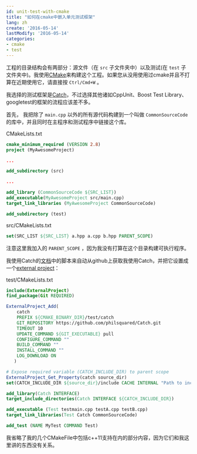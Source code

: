 ```yaml
---
id: unit-test-with-cmake
title: "如何在cmake中嵌入单元测试框架" 
lang: zh
create: '2016-05-14'
lastModify: '2016-05-14'
categories:
- cmake
- test
---
```


工程的目录结构会有两部分：源文件（在 `src` 子文件夹中）以及测试(在 `test` 子文件夹中)。我使用[CMake](https://cmake.org/)来构建这个工程。如果您从没用使用过cmake并且不打算在近期使用它，请直接按 `Ctrl/Cmd+W` 。

我选择的测试框架是[Catch](https://github.com/philsquared/Catch)，不过选择其他诸如CppUnit、Boost Test Library、googletest的框架的流程应该差不多。

首先， 我把除了 `main.cpp` 以外的所有源代码构建到一个叫做 `CommonSourceCode` 的库中，并且同时在主程序和测试程序中链接这个库。

CMakeLists.txt

```cmake
cmake_minimum_required (VERSION 2.8) 
project (MyAwesomeProject) 

...

add_subdirectory (src)

...

add_library (CommonSourceCode ${SRC_LIST})
add_executable(MyAwesomeProject src/main.cpp)
target_link_libraries (MyAwesomeProject CommonSourceCode)

add_subdirectory (test) 
```

src/CMakeLists.txt

```cmake
set(SRC_LIST ${SRC_LIST} a.hpp a.cpp b.hpp PARENT_SCOPE)
```

注意这里我加入的 `PARENT_SCOPE` ，因为我没有打算在这个目录构建可执行程序。

我使用Catch的[文档](https://github.com/philsquared/Catch/blob/master/docs/build-systems.md)中的脚本来自动从github上获取我使用Catch，并把它设置成一个[external project](https://cmake.org/cmake/help/v3.4/module/ExternalProject.html)：

test/CMakeLists.txt

```cmake
include(ExternalProject)
find_package(Git REQUIRED)

ExternalProject_Add(
    catch
    PREFIX ${CMAKE_BINARY_DIR}/test/catch
    GIT_REPOSITORY https://github.com/philsquared/Catch.git
    TIMEOUT 10
    UPDATE_COMMAND ${GIT_EXECUTABLE} pull
    CONFIGURE_COMMAND ""
    BUILD_COMMAND ""
    INSTALL_COMMAND ""
    LOG_DOWNLOAD ON
   )

# Expose required variable (CATCH_INCLUDE_DIR) to parent scope
ExternalProject_Get_Property(catch source_dir)
set(CATCH_INCLUDE_DIR ${source_dir}/include CACHE INTERNAL "Path to include folder for Catch")

add_library(Catch INTERFACE)
target_include_directories(Catch INTERFACE ${CATCH_INCLUDE_DIR})

add_executable (Test testmain.cpp testA.cpp testB.cpp)
target_link_libraries(Test Catch CommonSourceCode)

add_test (NAME MyTest COMMAND Test)
```

我省略了我的几个CMakeFile中包括c++11支持在内的部分内容，因为它们和我这里讲的东西没有关系。
